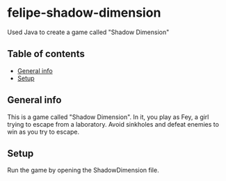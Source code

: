 # felipe-shadow-dimension
Used Java to create a game called "Shadow Dimension"

## Table of contents
* [General info](#general-info)
* [Setup](#setup)

## General info
This is a game called "Shadow Dimension". In it, you play as Fey, a girl trying to escape from a laboratory. Avoid sinkholes and defeat enemies to win as you try to escape.

## Setup
Run the game by opening the ShadowDimension file.

